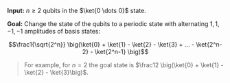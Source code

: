 **Input:** $n \ge 2$ qubits in the $\ket{0 \dots 0}$ state.

**Goal:**  Change the state of the qubits to a periodic state with alternating $1, 1, -1, -1$ amplitudes of basis states:

$$\frac1{\sqrt{2^n}} \big(\ket{0} + \ket{1} - \ket{2} - \ket{3} + ... - \ket{2^n-2} - \ket{2^n-1} \big)$$

> For example, for $n = 2$ the goal state is $\frac12 \big(\ket{0} + \ket{1} - \ket{2} - \ket{3}\big)$.
